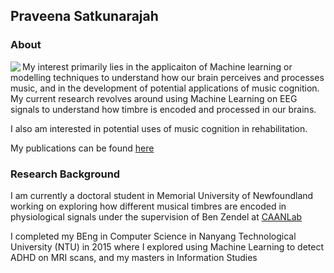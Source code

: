 ## Praveena Satkunarajah

### About
<img align = "left" src="https://github.com/spraveena/spraveena/assets/10113006/6d1932cf-2637-42b1-a174-bca19c1ce71e" >
My interest primarily lies in the applicaiton of Machine learning or modelling techniques to understand how our brain perceives and processes music, and in the development of potential applications of music cognition. My current research revolves around using Machine Learning on EEG signals to understand how timbre is encoded and processed in our brains. 

I also am interested in potential uses of music cognition in rehabilitation.

My publications can be found [here](publications.md)








### Research Background

I am currently a doctoral student in Memorial University of Newfoundland working on exploring how different musical timbres are encoded in physiological signals under the supervision of Ben Zendel at [CAANLab](https://caanlab.ca)

I completed my BEng in Computer Science in Nanyang Technological University (NTU) in 2015 where I explored using Machine Learning to detect ADHD on MRI scans, and my masters in Information Studies




<!--
**spraveena/spraveena** is a ✨ _special_ ✨ repository because its `README.md` (this file) appears on your GitHub profile.

Here are some ideas to get you started:

- 🔭 I’m currently working on ...
- 🌱 I’m currently learning ...
- 👯 I’m looking to collaborate on ...
- 🤔 I’m looking for help with ...
- 💬 Ask me about ...
- 📫 How to reach me: ...
- 😄 Pronouns: ...
- ⚡ Fun fact: ...
-->
